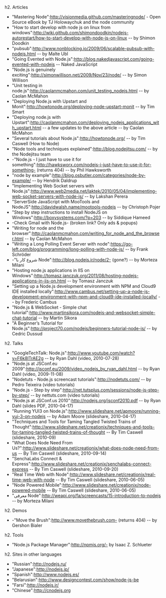 h2. Articles
* "Mastering Node":http://visionmedia.github.com/masteringnode/ - Open Source eBook by TJ Holowaychuk and the node community
* "How to start develop with node js on linux from windows":http://wiki.github.com/shimondoodkin/nodejs-autorestart/how-to-start-develop-with-node-js-on-linux -- by Shimon Doodkin
* "pubsub":http://www.nonblocking.io/2009/06/scalable-pubsub-with-nodejs.html -- by Malte Ubl
* "Going Evented with Node.js":http://blog.nakedjavascript.com/going-evented-with-nodejs -- Naked JavaScript 
* "Node.js is genuinely exciting":http://simonwillison.net/2009/Nov/23/node/ -- by Simon Willison
* "Unit testing in node.js":http://caolanmcmahon.com/unit_testing_nodejs.html -- by Caolan McMahon
* "Deploying Node.js with Upstart and Monit":http://howtonode.org/deploying-node-upstart-monit -- by Tim Smart
* "Deploying node.js with Upstart":http://caolanmcmahon.com/deploying_nodejs_applications_with_upstart.html -- a few updates to the above article -- by Caolan McMahon
* "Several tutorials about Node.js":http://howtonode.org/ -- by Tim Caswell (How to Node)
* "Node tools and techniques explained":http://blog.nodejitsu.com/ -- by the Nodejitsu team 
* -"Node.js - I just have to use it for something":http://hawksworx.com/nodejs-i-just-have-to-use-it-for-something- (returns 404) -- by Phil Hawksworth
* "node by example":http://blog.osbutler.com/categories/node-by-example/ -- by Hendrik Daldrup
* "Implementing Web Socket servers with Node.js":http://www.web2media.net/laktek/2010/05/04/implementing-web-socket-servers-with-node-js/ -- by Lakshan Perera
* "ServerSide JavaScript with MooTools and NodeJS":http://davidwalsh.name/mootools-nodejs -- by Christoph Pojer
* "Step by step instructions to install NodeJS on Windows":http://boxysystems.com/?p=203 -- by Siddique Hameed
* -Check Gmail with Node.js- (broken link? Only ads & popups)
* "Writing for node and the browser":http://caolanmcmahon.com/writing_for_node_and_the_browser.html -- by Caolan McMahon
* "Writing a Long Polling Event Server with node":https://go-left.com/blog/programming/long-polling-with-node-js/ -- by Frank Schröder
* -"شروع کار با Node":http://blog.nodejs.ir/node/2- (gone?) -- by Morteza Milani
* "Hosting node.js applications in IIS on Windows":http://tomasz.janczuk.org/2011/08/hosting-nodejs-applications-in-iis-on.html -- by Tomasz Janczuk
* "Setting up a Node.js development environment with NPM and Cloud9 IDE installed locally":http://www.cambus.net/setting-up-a-node-js-development-environment-with-npm-and-cloud9-ide-installed-locally/ -- by Frederic Cambus
* "Node.js & WebSocket - Simple chat tutorial":http://www.martinsikora.com/nodejs-and-websocket-simple-chat-tutorial -- by Martin Sikora
* "A Beginner’s Tutorial for Node.js":http://project70.com/nodejs/beginners-tutorial-node-js/ -- by Cedric Dussud

h2. Talks
* "GoogleTechTalk: Node.js":http://www.youtube.com/watch?v=F6k8lTrAE2g -- by Ryan Dahl (video, 2010-07-28)
* "Node.js at JSConf.eu 2009":http://jsconf.eu/2009/video_nodejs_by_ryan_dahl.html -- by Ryan Dahl (video, 2009-11-08)
* "Nodetuts - Node.js screencast tutorials":http://nodetuts.com/ -- by Pedro Teixeira (video tutorials)
* "Node.js - Step by step":http://net.tutsplus.com/sessions/node-js-step-by-step/ -- by nettuts.com (video tutorials)
* "Node.js at JSConf.us 2010":http://nodejs.org/jsconf2010.pdf -- by Ryan Dahl (slides PDF, 2010-04-17) 
* "Running YUI3 on Node.js":http://www.slideshare.net/apmoore/running-yui-3-on-nodejs -- by Adam Moore (slideshare, 2010-04-17)
* "Techniques and Tools for Taming Tangled Twisted Trains of Thought":http://www.slideshare.net/creationix/techniques-and-tools-for-taming-tangled-twisted-trains-of-thought -- By Tim Caswell (slideshare, 2010-09)
* "What Does Node Need From Us?":http://www.slideshare.net/creationix/what-does-node-need-from-us -- By Tim Caswell (slideshare, 2010-09-14)
* "SenchaLabs Connect & Express":http://www.slideshare.net/creationix/senchalabs-connect-express -- By Tim Caswell (slideshare, 2010-09-20)
* "Real Time Web with Node":http://www.slideshare.net/creationix/real-time-web-with-node -- By Tim Caswell (slideshare, 2010-06-05)
* "Node Powered Mobile":http://www.slideshare.net/creationix/node-powered-mobile -- By Tim Caswell (slideshare, 2010-06-05)
* "معرفی Node":http://weapi.org/fa/screencasts/15-introduction-to-nodejs -- by Morteza Milani

h2. Demos
* -"Move the Brush":http://www.movethebrush.com- (returns 404) -- by Gershon Bialer

h2. Tools
* "Node.js Package Manager":http://npmjs.org/- by Isaac Z. Schlueter

h2. Sites in other languages

* "Russian":http://nodejs.ru/
* "Japanese":http://nodejs.jp/
* "Spanish":http://www.nodejs.es/
* "Belarusian":http://www.designcontest.com/show/node-js-be
* "Farsi":http://nodejs.ir/
* "Chinese":http://cnodejs.org